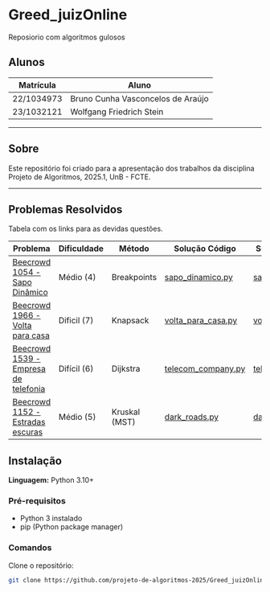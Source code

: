 # Greed_juizOnline
Reposiorio com algoritmos gulosos

## Alunos

| Matrícula  | Aluno                             |
| ---------- | --------------------------------- |
| 22/1034973 | Bruno Cunha Vasconcelos de Araújo |
| 23/1032121 | Wolfgang Friedrich Stein          |

---

## Sobre

Este repositório foi criado para a apresentação dos trabalhos da disciplina Projeto de Algoritmos, 2025.1, UnB - FCTE.

---

## Problemas Resolvidos

Tabela com os links para as devidas questões.

| Problema                                                                                 | Dificuldade | Método        | Solução Código                                                                  | Solução comentada                                                               |
| ---------------------------------------------------------------------------------------- | ----------- | ------------- | ------------------------------------------------------------------------------- | ------------------------------------------------------------------------------- |
| [Beecrowd 1054 - Sapo Dinâmico](https://judge.beecrowd.com/pt/problems/view/1123)       | Médio (4)   | Breakpoints   |  [sapo_dinamico.py](Greed\beecrowd-1054-sapo_dinamico\1054_sapo_dinamico.py)                                                                               | [sapo_dinamico.md](Greed\beecrowd-1054-sapo_dinamico\sapo_dinamico.md)                                                                                |
| [Beecrowd 1966 - Volta para casa](https://judge.beecrowd.com/pt/problems/view/1806)           | Dificil (7) | Knapsack      |   [volta_para_casa.py](Greed\beecrowd-1966-volta-para-casa\1966_volta_para_casa.py)                                                                              | [volta_para_casa.md](Greed\beecrowd-1966-volta-para-casa\volta_para_casa.md)
| [Beecrowd 1539 - Empresa de telefonia](https://judge.beecrowd.com/pt/problems/view/1539) | Difícil (6) | Dijkstra      | [telecom_company.py](grafos-2/beecrowd-1539-telecom_company/telecom_company.py) | [telecom_company.md](grafos-2/beecrowd-1539-telecom_company/telecom_company.md) |
| [Beecrowd 1152 - Estradas escuras](https://judge.beecrowd.com/en/problems/view/1152)     | Médio (5)   | Kruskal (MST) | [dark_roads.py](grafos-2/beecrowd-1152-dark_roads/dark_roads.py)                | [dark_roads.md](grafos-2/beecrowd-1152-dark_roads/dark_roads.md)                |

## Instalação

**Linguagem:** Python 3.10+

### Pré-requisitos

- Python 3 instalado
- pip (Python package manager)

### Comandos

Clone o repositório:

```bash
git clone https://github.com/projeto-de-algoritmos-2025/Greed_juizOnline.git

```